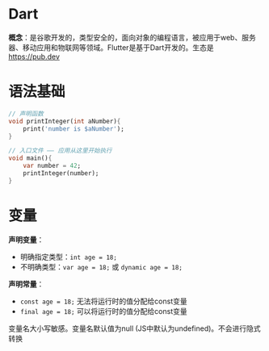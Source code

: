 # Dart
**概念**：是谷歌开发的，类型安全的，面向对象的编程语言，被应用于web、服务器、移动应用和物联网等领域。Flutter是基于Dart开发的。生态是 <a href="https://pub.dev">https://pub.dev</a>

# 语法基础
```dart
// 声明函数
void printInteger(int aNumber){
    print('number is $aNumber');
}

// 入口文件 —— 应用从这里开始执行
void main(){
    var number = 42;
    printInteger(number);
}
```

# 变量
**声明变量**：
- 明确指定类型：`int age = 18;`
- 不明确类型：`var age = 18;` 或 `dynamic age = 18;`

**声明常量**：
- `const age = 18;` 无法将运行时的值分配给const变量
- `final age = 18;` 可以将运行时的值分配给const变量

变量名大小写敏感。变量名默认值为null (JS中默认为undefined)。不会进行隐式转换